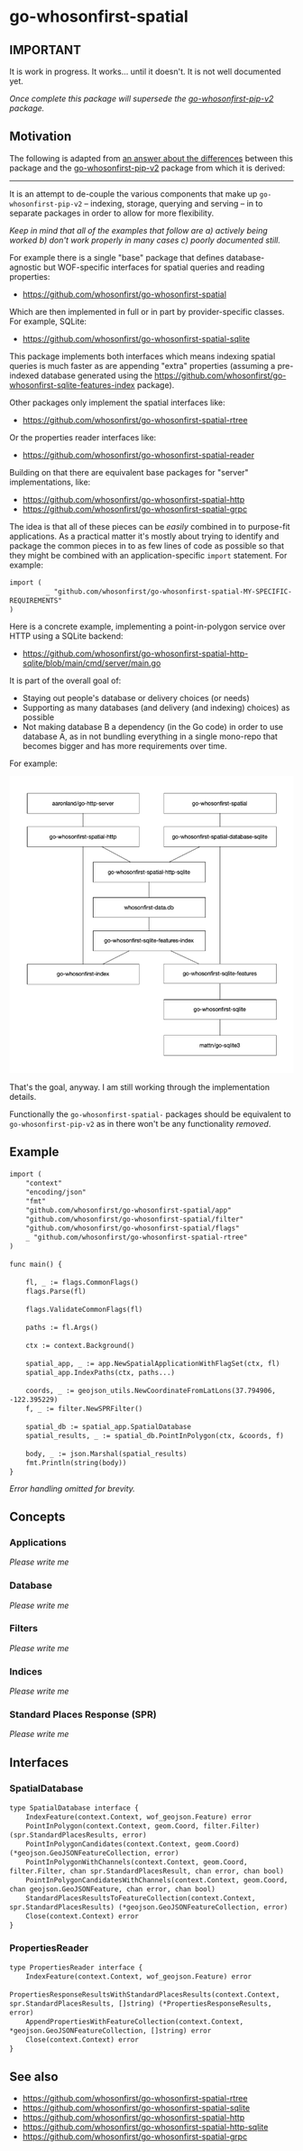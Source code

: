 # go-whosonfirst-spatial

## IMPORTANT

It is work in progress. It works... until it doesn't. It is not well documented yet.

_Once complete this package will supersede the [go-whosonfirst-pip-v2](https://github.com/whosonfirst/go-whosonfirst-pip-v2) package._

## Motivation

The following is adapted from [an answer about the differences](https://github.com/whosonfirst/go-whosonfirst-pip-v2/issues/34) between this package and the [go-whosonfirst-pip-v2](https://github.com/whosonfirst/go-whosonfirst-pip-v2) package from which it is derived:

---

It is an attempt to de-couple the various components that make up `go-whosonfirst-pip-v2` – indexing, storage, querying and serving – in to separate packages in order to allow for more flexibility.

_Keep in mind that all of the examples that follow are a) actively being worked b) don't work properly in many cases c) poorly documented still._

For example there is a single "base" package that defines database-agnostic but WOF-specific interfaces for spatial queries and reading properties:

* https://github.com/whosonfirst/go-whosonfirst-spatial

Which are then implemented in full or in part by provider-specific classes. For example, SQLite:

* https://github.com/whosonfirst/go-whosonfirst-spatial-sqlite

This package implements both interfaces which means indexing spatial queries is much faster as are appending "extra" properties (assuming a pre-indexed database generated using the https://github.com/whosonfirst/go-whosonfirst-sqlite-features-index package).

Other packages only implement the spatial interfaces like:

* https://github.com/whosonfirst/go-whosonfirst-spatial-rtree

Or the properties reader interfaces like:

* https://github.com/whosonfirst/go-whosonfirst-spatial-reader

Building on that there are equivalent base packages for "server" implementations, like:

* https://github.com/whosonfirst/go-whosonfirst-spatial-http
* https://github.com/whosonfirst/go-whosonfirst-spatial-grpc

The idea is that all of these pieces can be _easily_ combined in to purpose-fit applications.  As a practical matter it's mostly about trying to identify and package the common pieces in to as few lines of code as possible so that they might be combined with an application-specific `import` statement. For example:

```
import (
         _ "github.com/whosonfirst/go-whosonfirst-spatial-MY-SPECIFIC-REQUIREMENTS"
)
```

Here is a concrete example, implementing a point-in-polygon service over HTTP using a SQLite backend:

* https://github.com/whosonfirst/go-whosonfirst-spatial-http-sqlite/blob/main/cmd/server/main.go

It is part of the overall goal of:

* Staying out people's database or delivery choices (or needs)
* Supporting as many databases (and delivery (and indexing) choices) as possible
* Not making database B a dependency (in the Go code) in order to use database A, as in not bundling everything in a single mono-repo that becomes bigger and has more requirements over time.

For example:

![](docs/arch.jpg)

That's the goal, anyway. I am still working through the implementation details.

Functionally the `go-whosonfirst-spatial-` packages should be equivalent to `go-whosonfirst-pip-v2` as in there won't be any functionality _removed_.

## Example

```
import (
	"context"
	"encoding/json"
	"fmt"
	"github.com/whosonfirst/go-whosonfirst-spatial/app"
	"github.com/whosonfirst/go-whosonfirst-spatial/filter"
	"github.com/whosonfirst/go-whosonfirst-spatial/flags"
	_ "github.com/whosonfirst/go-whosonfirst-spatial-rtree"	
)

func main() {

	fl, _ := flags.CommonFlags()
	flags.Parse(fl)

	flags.ValidateCommonFlags(fl)

	paths := fl.Args()
	
	ctx := context.Background()

	spatial_app, _ := app.NewSpatialApplicationWithFlagSet(ctx, fl)
	spatial_app.IndexPaths(ctx, paths...)

	coords, _ := geojson_utils.NewCoordinateFromLatLons(37.794906, -122.395229)
	f, _ := filter.NewSPRFilter()

	spatial_db := spatial_app.SpatialDatabase
	spatial_results, _ := spatial_db.PointInPolygon(ctx, &coords, f)

	body, _ := json.Marshal(spatial_results)
	fmt.Println(string(body))
}
```

_Error handling omitted for brevity._

## Concepts

### Applications

_Please write me_

### Database

_Please write me_

### Filters

_Please write me_

### Indices

_Please write me_

### Standard Places Response (SPR)

_Please write me_

## Interfaces

### SpatialDatabase

```
type SpatialDatabase interface {
	IndexFeature(context.Context, wof_geojson.Feature) error
	PointInPolygon(context.Context, geom.Coord, filter.Filter) (spr.StandardPlacesResults, error)
	PointInPolygonCandidates(context.Context, geom.Coord) (*geojson.GeoJSONFeatureCollection, error)
	PointInPolygonWithChannels(context.Context, geom.Coord, filter.Filter, chan spr.StandardPlacesResult, chan error, chan bool)
	PointInPolygonCandidatesWithChannels(context.Context, geom.Coord, chan geojson.GeoJSONFeature, chan error, chan bool)
	StandardPlacesResultsToFeatureCollection(context.Context, spr.StandardPlacesResults) (*geojson.GeoJSONFeatureCollection, error)
	Close(context.Context) error
}
```

### PropertiesReader

```
type PropertiesReader interface {
	IndexFeature(context.Context, wof_geojson.Feature) error
	PropertiesResponseResultsWithStandardPlacesResults(context.Context, spr.StandardPlacesResults, []string) (*PropertiesResponseResults, error)
	AppendPropertiesWithFeatureCollection(context.Context, *geojson.GeoJSONFeatureCollection, []string) error
	Close(context.Context) error
}
```

## See also

* https://github.com/whosonfirst/go-whosonfirst-spatial-rtree
* https://github.com/whosonfirst/go-whosonfirst-spatial-sqlite
* https://github.com/whosonfirst/go-whosonfirst-spatial-http
* https://github.com/whosonfirst/go-whosonfirst-spatial-http-sqlite
* https://github.com/whosonfirst/go-whosonfirst-spatial-grpc